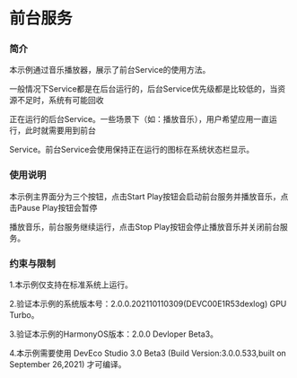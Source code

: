 # 前台服务<a name="ZH-CN_TOPIC_0000001117613318"></a>



### 简介<a name="section9511023719"></a>

本示例通过音乐播放器，展示了前台Service的使用方法。

一般情况下Service都是在后台运行的，后台Service优先级都是比较低的，当资源不足时，系统有可能回收

正在运行的后台Service。一些场景下（如：播放音乐），用户希望应用一直运行，此时就需要用到前台

Service。前台Service会使用保持正在运行的图标在系统状态栏显示。

### 使用说明<a name="section182537201392"></a>

本示例主界面分为三个按钮，点击Start Play按钮会启动前台服务并播放音乐，点击Pause Play按钮会暂停

播放音乐，前台服务继续运行，点击Stop Play按钮会停止播放音乐并关闭前台服务。

### 约束与限制<a name="section8621026154010"></a>

1.本示例仅支持在标准系统上运行。

2.验证本示例的系统版本号：2.0.0.202110110309(DEVC00E1R53dexlog) GPU Turbo。

3.验证本示例的HarmonyOS版本：2.0.0 Devloper Beta3。

4.本示例需要使用 DevEco Studio 3.0 Beta3 (Build Version:3.0.0.533,built on September 26,2021) 才可编译。